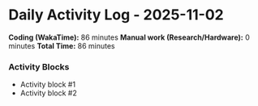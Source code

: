 # Daily Activity Log - 2025-11-02

**Coding (WakaTime):** 86 minutes
**Manual work (Research/Hardware):** 0 minutes
**Total Time:** 86 minutes

### Activity Blocks
- Activity block #1
- Activity block #2
